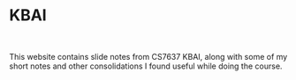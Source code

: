 # KBAI
<br> 

This website contains slide notes from CS7637 KBAI, along with some of my short notes and other consolidations I found useful while doing the course. 

<br> 

